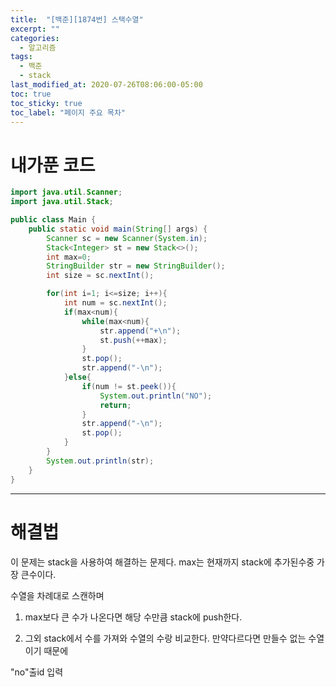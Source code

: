```yaml
---
title:  "[백준][1874번] 스택수열"
excerpt: ""
categories:
  - 알고리즘
tags:
  - 백준
  - stack
last_modified_at: 2020-07-26T08:06:00-05:00
toc: true
toc_sticky: true
toc_label: "페이지 주요 목차"
---
```


# 내가푼 코드

```java
import java.util.Scanner;
import java.util.Stack;

public class Main {
    public static void main(String[] args) {
        Scanner sc = new Scanner(System.in);
        Stack<Integer> st = new Stack<>();
        int max=0;
        StringBuilder str = new StringBuilder();
        int size = sc.nextInt();

        for(int i=1; i<=size; i++){
            int num = sc.nextInt();
            if(max<num){
                while(max<num){
                    str.append("+\n");
                    st.push(++max);
                }
                st.pop();
                str.append("-\n");
            }else{
                if(num != st.peek()){
                    System.out.println("NO");
                    return;
                }
                str.append("-\n");
                st.pop();
            }
        }
        System.out.println(str);
    }
}

```

---

# 해결법 

이 문제는 stack을 사용하여 해결하는 문제다.
max는 현재까지 stack에 추가된수중 가장 큰수이다.
  
수열을 차례대로 스캔하며 
1) max보다 큰 수가 나온다면
해당 수만큼 stack에 push한다.
  
2) 그외
stack에서 수를  가져와 수열의 수랑 비교한다.
만약다르다면 만들수 없는 수열이기 때문에 


"no"출id 입력
